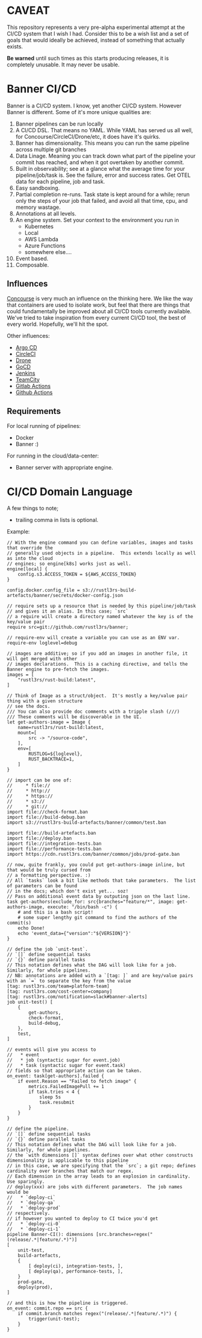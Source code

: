 # CAVEAT
This repository represents a very pre-alpha experimental attempt at the CI/CD system that I wish I had. Consider this to be a wish list and a set of goals that would ideally be achieved, instead of something that actually exists.

**Be warned** until such times as this starts producing releases, it is completely unusable.  It may never be usable.

# Banner CI/CD

Banner is a CI/CD system.  I know, yet another CI/CD system.  However Banner is different. Some of it's more unique qualities are:
1. Banner pipelines can be run locally
2. A CI/CD DSL.  That means no YAML. While YAML has served us all well, for Concourse/CircleCI/Drone/etc, it does have it's quirks.
3. Banner has dimensionality. This means you can run the same pipeline across multiple git branches
4. Data Linage. Meaning you can track down what part of the pipeline your commit has reached, and when it got overtaken by another commit.
5. Built in observability; see at a glance what the average time for your pipeline/job/task is. See the failure, error and success rates. Get OTEL data for each pipeline, job and task.
6. Easy sandboxing.
7. Partial completion re-runs.  Task state is kept around for a while; rerun only the steps of your job that failed, and avoid all that time, cpu, and memory wastage.
8. Annotations at all levels.
9. An engine system. Set your context to the environment you run in
    * Kubernetes
    * Local
    * AWS Lambda
    * Azure Functions
    * somewhere else....
10. Event based.
11. Composable.

## Influences

[Concourse](https://concourse-ci.org/) is very much an influence on the thinking here.  We like the way that containers are used to isolate work, but feel that there are things that could fundamentally be improved about all CI/CD tools currently available. We've tried to take inspiration from every current CI/CD tool, the best of every world. Hopefully, we'll hit the spot.

Other influences:
* [Argo CD](https://argo-cd.readthedocs.io/en/stable/)
* [CircleCI](https://circleci.com/)
* [Drone](https://www.drone.io/)
* [GoCD](https://www.gocd.org/)
* [Jenkins](https://www.jenkins.io/)
* [TeamCity](https://www.jetbrains.com/teamcity/)
* [Gitlab Actions](https://gitlab.com)
* [Github Actions](https://github.com)


## Requirements

For local running of pipelines:
* Docker
* Banner :)

For running in the cloud/data-center:
* Banner server with appropriate engine.


# CI/CD Domain Language

A few things to note;
* trailing comma in lists is optional.

Example:
```file://banner.ban
// With the engine command you can define variables, images and tasks that override the 
// generally used objects in a pipeline.  This extends locally as well as into the cloud
// engines; so engine[k8s] works just as well.
engine[local] {
    config.s3.ACCESS_TOKEN = ${AWS_ACCESS_TOKEN}
}

config.docker.config_file = s3://rustl3rs-build-artefacts/banner/secrets/docker-config.json

// require sets up a resource that is needed by this pipeline/job/task
// and gives it an alias. In this case; `src`
// a require will create a directory named whatever the key is of the key/value pair
require src=git://github.com/rustl3rs/banner;

// require-env will create a variable you can use as an ENV var.
require-env loglevel=debug

// images are additive; so if you add an images in another file, it will get merged with other
// images declarations.  This is a caching directive, and tells the Banner engine to pre-fetch the images.
images = [
    "rustl3rs/rust-build:latest",
]

// Think of Image as a struct/object.  It's mostly a key/value pair thing with a given structure
// see the docs.
/// You can also provide doc comments with a tripple slash (///)
/// These comments will be discoverable in the UI.
let get-authors-image = Image {
    name=rustl3rs/rust-build:latest, 
    mount=[
        src -> "/source-code",
    ],
    env=[
        RUSTLOG=${loglevel},
        RUST_BACKTRACE=1,
    ]
}

// import can be one of:
//     * file://
//     * http://
//     * https://
//     * s3://
//     * git://
import file://check-format.ban
import file://build-debug.ban
import s3://rustl3rs-build-artefacts/banner/common/test.ban

import file://build-artefacts.ban
import file://deploy.ban
import file://integration-tests.ban
import file://performance-tests.ban
import https://cdn.rustl3rs.com/banner/common/jobs/prod-gate.ban

// now, quite frankly, you could put get-authors-image inline, but that would be truly cursed from 
// a formatting perspective. :)
// All `tasks` look a bit like methods that take parameters.  The list of parameters can be found
// in the docs; which don't exist yet... soz!
// Pass on additional event data by outputing json on the last line.
task get-authors(exclude_for: src{branches="feature/*", image: get-authors-image, execute: "/bin/bash -c") {
    # and this is a bash script!
    # some super lengthy git command to find the authors of the commit(s)
    echo Done!
    echo 'event_data={"version":"${VERSION}"}'
}

// define the job `unit-test`.
// `[]` define sequential tasks
// `{}` define parallel tasks
// This notation defines what the DAG will look like for a job. Similarly, for whole pipelines.
// NB: annotations are added with a `[tag: ]` and are key/value pairs with an `=` to separate the key from the value
[tag: rustl3rs.com/team=platform-team]
[tag: rustl3rs.com/cost-center=company]
[tag: rustl3rs.com/notification=slack#banner-alerts]
job unit-test() [
    { 
        get-authors,
        check-format,
        build-debug,
    },
    test,
]

// events will give you access to
//   * event
//   * job (syntactic sugar for event.job)
//   * task (syntactic sugar for event.task)
// fields so that appropriate action can be taken.
on_event: task[get-authors].failed {
    if event.Reason == "Failed to fetch image" {
        metrics.FailedImagePull += 1
        if task.tries < 4 {
            sleep 5s
            task.resubmit
        }
    }
}

// define the pipeline.
// `[]` define sequential tasks
// `{}` define parallel tasks
// This notation defines what the DAG will look like for a job. Similarly, for whole pipelines.
// the `with dimensions []` syntax defines over what other constructs dimensionality is applicable to this pipeline
// in this case, we are specifying that the `src`; a git repo; defines cardinality over branches that match our regex.
// Each dimension in the array leads to an explosion in cardinality. Use sparingly.
// deploy(xxx) are jobs with different parameters.  The job names would be 
//   * `deploy-ci`
//   * `deploy-qa`
//   * `deploy-prod`
// respectively.
// if however you wanted to deploy to CI twice you'd get
//   * `deploy-ci-0`
//   * `deploy-ci-1`
pipeline Banner-CI(): dimensions [src.branches=regex("(release/.*|feature/.*)")]
[
    unit-test,
    build-artefacts,
    {
        [ deploy(ci), integration-tests, ],
        [ deploy(qa), performance-tests, ],
    }
    prod-gate,
    deploy(prod),
]

// and this is how the pipeline is triggered.
on_event: commit.repo == src {
    if commit.branch matches regex("(release/.*|feature/.*)") {
        trigger(unit-test);
    }
}
```
